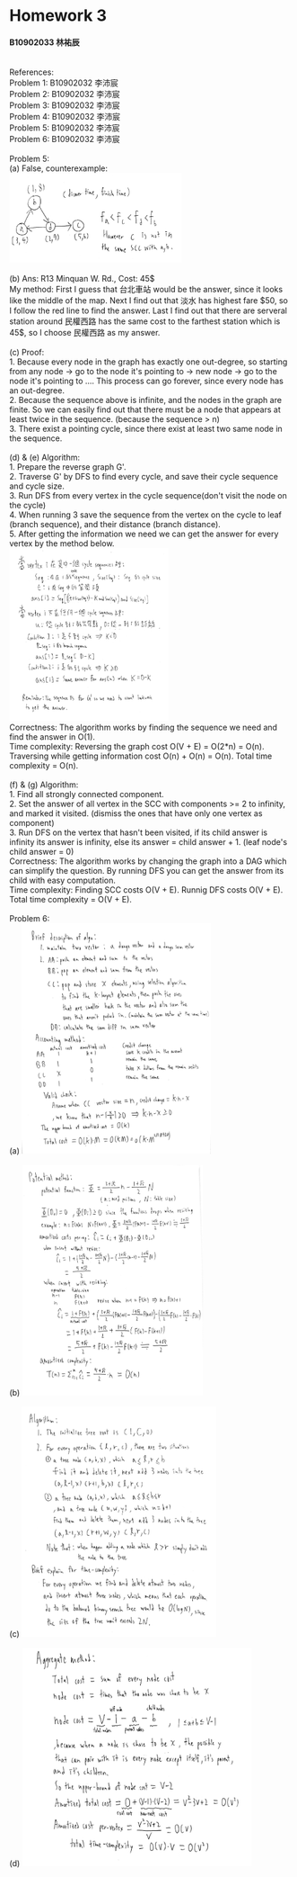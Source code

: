 # Homework 3
#### B10902033 林祐辰
<br>
References:<br>
Problem 1: B10902032 李沛宸<br>
Problem 2: B10902032 李沛宸<br>
Problem 3: B10902032 李沛宸<br>
Problem 4: B10902032 李沛宸<br>
Problem 5: B10902032 李沛宸<br>
Problem 6: B10902032 李沛宸<br>
<br>
Problem 5:<br>
(a) False, counterexample:<br>
<img src="./ada_6.jpg" style="zoom:30%" /><br>
<br>
(b) Ans: R13 Minquan W. Rd., Cost: 45$<br>
My method: First I guess that 台北車站 would be the answer, since it looks like the middle of the map. Next I find out that 淡水 has highest fare $50, so I follow the red line to find the answer. Last I find out that there are serveral station around 民權西路 has the same cost to the farthest station which is 45$, so I choose 民權西路 as my answer.<br>
<br>
(c) Proof:<br>
1. Because every node in the graph has exactly one out-degree, so starting from any node -> go to the node it's pointing to -> new node -> go to the node it's pointing to .... This process can go forever, since every node has an out-degree.<br>
2. Because the sequence above is infinite, and the nodes in the graph are finite. So we can easily find out that there must be a node that appears at least twice in the sequence. (because the sequence > n)<br>
3. There exist a pointing cycle, since there exist at least two same node in the sequence.<br>
<div style="page-break-after: always;"></div>
<br>
(d) & (e) Algorithm:<br>
1. Prepare the reverse graph G'.<br>
2. Traverse G' by DFS to find every cycle, and save their cycle sequence and cycle size.<br>
3. Run DFS from every vertex in the cycle sequence(don't visit the node on the cycle)<br>
4. When running 3 save the sequence from the vertex on the cycle to leaf (branch sequence), and their distance (branch distance).<br>
5. After getting the information we need we can get the answer for every vertex by the method below.<br>
<img src="./ada_11.jpg" style="zoom:30%" /><br>
Correctness: The algorithm works by finding the sequence we need and find the answer in O(1).<br>
Time complexity: Reversing the graph cost O(V + E) = O(2*n) = O(n). Traversing while getting information cost O(n) + O(n) = O(n). Total time complexity = O(n).<br>
<div style="page-break-after: always;"></div>
<br>
(f) & (g) Algorithm:<br>
1. Find all strongly connected component.<br>
2. Set the answer of all vertex in the SCC with components >= 2 to infinity, and marked it visited. (dismiss the ones that have only one vertex as component)<br>
3. Run DFS on the vertex that hasn't been visited, if its child answer is infinity its answer is infinity, else its answer = child answer + 1. (leaf node's child answer = 0)<br>
Correctness: The algorithm works by changing the graph into a DAG which can simplify the question. By running DFS you can get the answer from its child with easy computation.<br>
Time complexity: Finding SCC costs O(V + E). Runnig DFS costs O(V + E). Total time complexity = O(V + E).<br>
<div style="page-break-after: always;"></div>
<br>
Problem 6:<br>
(a) <img src="./ada_9.jpg" style="zoom:40%" />
<div style="page-break-after: always;"></div>
<br>
(b) <img src="./ada_7.jpg" style="zoom:40%" />
<div style="page-break-after: always;"></div>
<br>
(c) <img src="./ada_10.jpg" style="zoom:40%" />
<div style="page-break-after: always;"></div>
<br>
(d) <img src="./ada_8.jpg" style="zoom:40%" />

